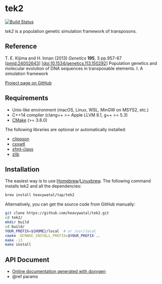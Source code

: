 # tek2

[![Build Status](https://travis-ci.com/heavywatal/tek2.svg?branch=master)](https://travis-ci.com/heavywatal/tek2)

*tek2* is a population genetic simulation framework of transposons.


## Reference

T. E. Kijima and H. Innan
(2013) *Genetics* **195**, 3 pp.957-67
[[pmid:24002643](http://www.ncbi.nlm.nih.gov/pubmed/24002643)]
[[doi:10.1534/genetics.113.150292](http://dx.doi.org/10.1534/genetics.113.150292)]
Population genetics and molecular evolution of DNA sequences in transposable elements. I. A simulation framework

[Project page on GitHub](https://github.com/heavywatal/tek2)


## Requirements

- Unix-like environment (macOS, Linux, WSL, MinGW on MSYS2, etc.)
- C++14 compiler (clang++ >= Apple LLVM 8.1, g++ >= 5.3)
- [CMake](https://cmake.org/) (>= 3.8.0)

The following libraries are optional or automatically installed:

- [clippson](https://github.com/heavywatal/clippson)
- [cxxwtl](https://github.com/heavywatal/cxxwtl)
- [sfmt-class](https://github.com/heavywatal/sfmt-class)
- [zlib](https://zlib.net)


## Installation

The easiest way is to use [Homebrew](https://brew.sh/)/[Linuxbrew](http://linuxbrew.sh/).
The following command installs tek2 and all the dependencies:
```sh
brew install heavywatal/tap/tek2
```

Alternatively, you can get the source code from GitHub manually:
```sh
git clone https://github.com/heavywatal/tek2.git
cd tek2/
mkdir build
cd build/
YOUR_PREFIX=${HOME}/local  # or /usr/local
cmake -DCMAKE_INSTALL_PREFIX=$YOUR_PREFIX ..
make -j2
make install
```


## API Document

- [Online documentation generated with doxygen](https://heavywatal.github.io/tek2/)
- @ref params
